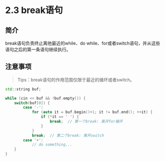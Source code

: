 # 2.3 break语句

## 简介

break语句负责终止离他最近的while、do while、for或者switch语句，并从这些语句之后的第一条语句继续执行。

## 注意事项

> Tips：break语句的作用范围仅限于最近的循环或者switch。

```c++
std::string buf;

while (cin << buf && !buf.empty()) {
    switch(buf[0]) {
        case '-':
            for (auto it = buf.begin()+1; it != buf.end(); ++it) {
                if (*it == ' ') {
                    break;  // 第一个break: 离开for循环
                }
            }
            break;  // 第二个break: 离开switch
        case '+':
            // do something...
    }
}
```